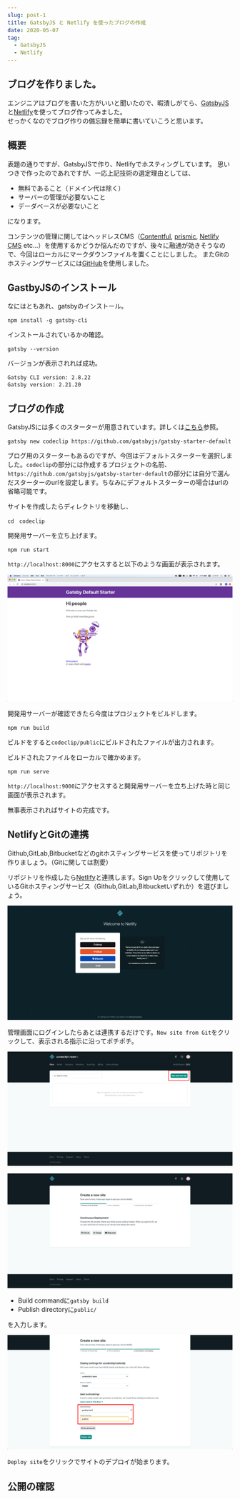 ```yaml
---
slug: post-1
title: GatsbyJS と Netlify を使ったブログの作成
date: 2020-05-07
tag:
  - GatsbyJS
  - Netlify
---
```


## ブログを作りました。
エンジニアはブログを書いた方がいいと聞いたので、暇潰しがてら、[GatsbyJS](https://www.gatsbyjs.org/)と[Netlify](https://www.netlify.com/)を使ってブログ作ってみました。  
せっかくなのでブログ作りの備忘録を簡単に書いていこうと思います。

## 概要
表題の通りですが、GatsbyJSで作り、Netlifyでホスティングしています。
思いつきで作ったのであれですが、一応上記技術の選定理由としては、

- 無料であること（ドメイン代は除く）
- サーバーの管理が必要ないこと
- デーダベースが必要ないこと

になります。

コンテンツの管理に関してはヘッドレスCMS（[Contentful](https://www.contentful.com/), [prismic](https://prismic.io/), [Netlify CMS](https://www.netlifycms.org/) etc...）を使用するかどうか悩んだのですが、後々に融通が効きそうなので、今回はローカルにマークダウンファイルを置くことにしました。
またGitのホスティングサービスには[GitHub](https://github.co.jp/)を使用しました。

## GastbyJSのインストール
なにはともあれ、gatsbyのインストール。

```bash:title=shell
npm install -g gatsby-cli
```

インストールされているかの確認。

```bash:title=shell
gatsby --version
```

バージョンが表示されれば成功。

```bash:title=shell
Gatsby CLI version: 2.8.22
Gatsby version: 2.21.20
```

## ブログの作成
GatsbyJSには多くのスターターが用意されています。詳しくは[こちら](https://www.gatsbyjs.org/starters/?v=2)参照。

```bash:title=shell
gatsby new codeclip https://github.com/gatsbyjs/gatsby-starter-default
```

ブログ用のスターターもあるのですが、今回はデフォルトスターターを選択しました。`codeclip`の部分には作成するプロジェクトの名前、`https://github.com/gatsbyjs/gatsby-starter-default`の部分には自分で選んだスターターのurlを設定します。ちなみにデフォルトスターターの場合はurlの省略可能です。

サイトを作成したらディレクトリを移動し、
```bash:title=shell
cd　codeclip
```

開発用サーバーを立ち上げます。
```bash:title=shell
npm run start
```

`http://localhost:8000`にアクセスすると以下のような画面が表示されます。

![開発サーバー](./image-1.png)

開発用サーバーが確認できたら今度はプロジェクトをビルドします。
```bash:title=shell
npm run build
```

ビルドをすると`codeclip/public`にビルドされたファイルが出力されます。

ビルドされたファイルをローカルで確かめます。
```bash:title=shell
npm run serve
```

`http://localhost:9000`にアクセスすると開発用サーバーを立ち上げた時と同じ画面が表示されます。

無事表示されればサイトの完成です。

## NetlifyとGitの連携
Github,GitLab,Bitbucketなどのgitホスティングサービスを使ってリポジトリを作りましょう。（Gitに関しては割愛）

リポジトリを作成したら[Netlify](https://www.netlify.com/)と連携します。Sign Upをクリックして使用しているGitホスティングサービス（Github,GitLab,Bitbucketいずれか）を選びましょう。

![登録画面](./image-2.jpg)

管理画面にログインしたらあとは連携するだけです。`New site from Git`をクリックして、表示される指示に沿ってポチポチ。

![登録画面](./image-3.png)

![登録画面](./image-4.png)

- Build commandに`gatsby build`
- Publish directoryに`public/`

を入力します。

![登録画面](./image-5.png)

`Deploy site`をクリックでサイトのデプロイが始まります。

## 公開の確認